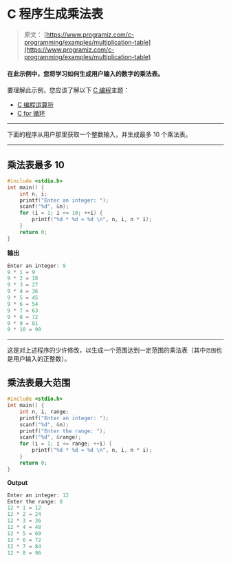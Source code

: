 # C 程序生成乘法表

> 原文： [https://www.programiz.com/c-programming/examples/multiplication-table](https://www.programiz.com/c-programming/examples/multiplication-table)

#### 在此示例中，您将学习如何生成用户输入的数字的乘法表。

要理解此示例，您应该了解以下 [C 编程](/c-programming "C tutorial")主题：

*   [C 编程运算符](/c-programming/c-operators)
*   [C for 循环](/c-programming/c-for-loop)

* * *

下面的程序从用户那里获取一个整数输入，并生成最多 10 个乘法表。

* * *

## 乘法表最多 10

```c
#include <stdio.h>
int main() {
    int n, i;
    printf("Enter an integer: ");
    scanf("%d", &n);
    for (i = 1; i <= 10; ++i) {
        printf("%d * %d = %d \n", n, i, n * i);
    }
    return 0;
} 
```

**输出**

```c
Enter an integer: 9
9 * 1 = 9
9 * 2 = 18
9 * 3 = 27
9 * 4 = 36
9 * 5 = 45
9 * 6 = 54
9 * 7 = 63
9 * 8 = 72
9 * 9 = 81
9 * 10 = 90 
```

* * *

这是对上述程序的少许修改，以生成一个范围达到一定范围的乘法表（其中`范围`也是用户输入的正整数）。

## 乘法表最大范围

```c
#include <stdio.h>
int main() {
    int n, i, range;
    printf("Enter an integer: ");
    scanf("%d", &n);
    printf("Enter the range: ");
    scanf("%d", &range);
    for (i = 1; i <= range; ++i) {
        printf("%d * %d = %d \n", n, i, n * i);
    }
    return 0;
} 
```

**Output**

```c
Enter an integer: 12
Enter the range: 8
12 * 1 = 12 
12 * 2 = 24 
12 * 3 = 36 
12 * 4 = 48 
12 * 5 = 60 
12 * 6 = 72 
12 * 7 = 84 
12 * 8 = 96 
```